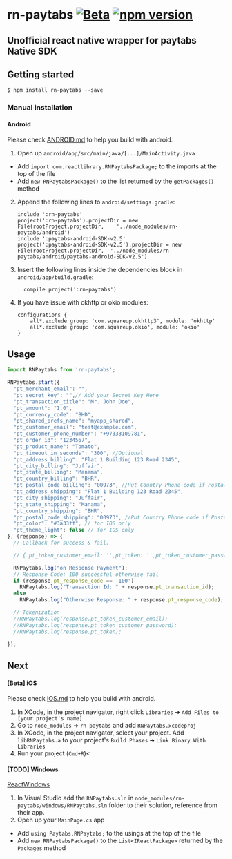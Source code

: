 
# rn-paytabs [![Beta](https://img.shields.io/badge/rn--paytabs-Beta-yellow.svg)](https://badge.fury.io/js/rn-paytabs) [![npm version](https://badge.fury.io/js/rn-paytabs.svg)](https://badge.fury.io/js/rn-paytabs)
## Unofficial react native wrapper for paytabs Native SDK

## Getting started

`$ npm install rn-paytabs --save`

### Manual installation

#### Android

Please check [ANDROID.md](docs/ANDROID.md) to help you build with android.

1. Open up `android/app/src/main/java/[...]/MainActivity.java`
  - Add `import com.reactlibrary.RNPaytabsPackage;` to the imports at the top of the file
  - Add `new RNPaytabsPackage()` to the list returned by the `getPackages()` method
2. Append the following lines to `android/settings.gradle`:
  	```
  	include ':rn-paytabs'
  	project(':rn-paytabs').projectDir = new File(rootProject.projectDir, 	'../node_modules/rn-paytabs/android')
	include ':paytabs-android-SDK-v2.5'
    project(':paytabs-android-SDK-v2.5').projectDir = new File(rootProject.projectDir,  '../node_modules/rn-paytabs/android/paytabs-android-SDK-v2.5')
  	```
3. Insert the following lines inside the dependencies block in `android/app/build.gradle`:
  	```
      compile project(':rn-paytabs')
  	```
4. If you have issue with okhttp or okio modules:
    ```
	configurations {
        all*.exclude group: 'com.squareup.okhttp3', module: 'okhttp'
        all*.exclude group: 'com.squareup.okio', module: 'okio'
    }
	```

## Usage
```javascript
import RNPaytabs from 'rn-paytabs';

RNPaytabs.start({
  "pt_merchant_email": "",
  "pt_secret_key": "",// Add your Secret Key Here
  "pt_transaction_title": "Mr. John Doe",
  "pt_amount": "1.0",
  "pt_currency_code": "BHD",
  "pt_shared_prefs_name": "myapp_shared",
  "pt_customer_email": "test@example.com",
  "pt_customer_phone_number": "+97333109781",
  "pt_order_id": "1234567",
  "pt_product_name": "Tomato",
  "pt_timeout_in_seconds": "300", //Optional
  "pt_address_billing": "Flat 1 Building 123 Road 2345",
  "pt_city_billing": "Juffair",
  "pt_state_billing": "Manama",
  "pt_country_billing": "BHR",
  "pt_postal_code_billing": "00973", //Put Country Phone code if Postal code not available '00973'//
  "pt_address_shipping": "Flat 1 Building 123 Road 2345",
  "pt_city_shipping": "Juffair",
  "pt_state_shipping": "Manama",
  "pt_country_shipping": "BHR",
  "pt_postal_code_shipping": "00973", //Put Country Phone code if Postal
  "pt_color": "#3a33ff", // for IOS only
  "pt_theme_light": false // for IOS only
}, (response) => {
  // Callback for success & fail.

  // { pt_token_customer_email: '',pt_token: '',pt_token_customer_password: '', pt_transaction_id: '123456',pt_response_code: '100' }

  RNPaytabs.log("on Response Payment");
  // Response Code: 100 successful otherwise fail
  if (response.pt_response_code == '100')
    RNPaytabs.log("Transaction Id: " + response.pt_transaction_id);
  else
    RNPaytabs.log("Otherwise Response: " + response.pt_response_code);

  // Tokenization
  //RNPaytabs.log(response.pt_token_customer_email);
  //RNPaytabs.log(response.pt_token_customer_password);
  //RNPaytabs.log(response.pt_token);

});
```

## Next

#### [Beta] iOS

Please check [IOS.md](docs/IOS.md) to help you build with android.

1. In XCode, in the project navigator, right click `Libraries` ➜ `Add Files to [your project's name]`
2. Go to `node_modules` ➜ `rn-paytabs` and add `RNPaytabs.xcodeproj`
3. In XCode, in the project navigator, select your project. Add `libRNPaytabs.a` to your project's `Build Phases` ➜ `Link Binary With Libraries`
4. Run your project (`Cmd+R`)<

#### [TODO] Windows
[ReactWindows](https://github.com/ReactWindows/react-native)

1. In Visual Studio add the `RNPaytabs.sln` in `node_modules/rn-paytabs/windows/RNPaytabs.sln` folder to their solution, reference from their app.
2. Open up your `MainPage.cs` app
  - Add `using Paytabs.RNPaytabs;` to the usings at the top of the file
  - Add `new RNPaytabsPackage()` to the `List<IReactPackage>` returned by the `Packages` method
